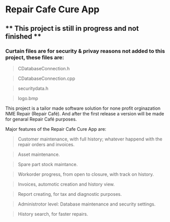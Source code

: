 # Repair Cafe Cure App
## ** This project is still in progress and not finished **
### Curtain files are for security & privay reasons not added to this project, these files are:
> CDatabaseConnection.h

> CDatabaseConnection.cpp

> securitydata.h

> logo.bmp

This project is a tailor made software solution for none profit orginazation NME Repair (Repair Café). And after the first release a version will be made for genaral Repair Café purposes.

Major features of the Repair Cafe Cure App are:
> Customer maintenance, with full history; whatever happend with the repair orders and invoices.

> Asset maintenance.

> Spare part stock maintance.

> Workorder progress, from open to closure, with track on history.

> Invoices, automotic creation and history view.

> Report creating, for tax and diagnostic purposes.

> Administrotor level: Database maintenance and security settings. 

> History search, for faster repairs.

